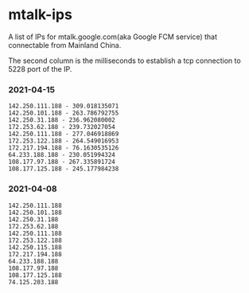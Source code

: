 # mtalk-ips
A list of IPs for mtalk.google.com(aka Google FCM service) that connectable from Mainland China.

The second column is the milliseconds to establish a tcp connection to 5228 port of the IP.

### 2021-04-15
```
142.250.111.188 - 309.018135071
142.250.101.188 - 263.786792755
142.250.31.188 - 236.962080002
172.253.62.188 - 239.732027054
142.250.111.188 - 277.046918869
172.253.122.188 - 264.549016953
172.217.194.188 - 76.1630535126
64.233.188.188 - 230.051994324
108.177.97.188 - 267.335891724
108.177.125.188 - 245.177984238
```



### 2021-04-08
```
142.250.111.188
142.250.101.188
142.250.31.188
172.253.62.188
142.250.111.188
172.253.122.188
142.250.115.188
172.217.194.188
64.233.188.188
108.177.97.188
108.177.125.188
74.125.203.188
```
